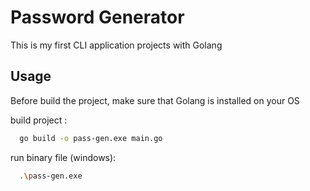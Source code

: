 
# Password Generator

This is my first CLI application projects with Golang


## Usage

Before build the project, make sure that Golang is installed on your OS


build project : 

```bash
  go build -o pass-gen.exe main.go
```

run binary file (windows): 

```bash
  .\pass-gen.exe
```

